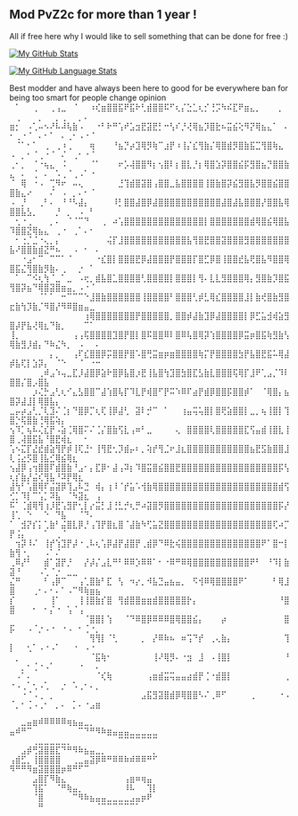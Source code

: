 ## Mod PvZ2c for more than 1 year !

All if free here why I would like to sell something that can be done for free :)

[![My GitHub Stats](https://github-readme-stats.vercel.app/api/?username=evilhack28&count_private=true&theme=tokyonight&showicons=true)]()

[![My GitHub Language Stats](https://github-readme-stats.vercel.app/api/top-langs/?username=evilhack28&langs_count=5&theme=tokyonight)]()




Best modder and have always been here to good for be everywhere ban for being too smart for people change opinion
⠀⠁⠀⠀⢀⠀⠀⢀⢠⣀⠀⠈⠀⠀⠰⢎⣶⣿⣿⣯⠟⣯⠗⢃⣾⣿⣿⠯⠋⢆⡌⣑⣁⢆⡊⢘⡩⠳⠮⣏⠟⣶⣄⡀⠀⠀⠀⡀⠀⠀⢀⠀⠀⠀⡀⠀⠀⡀⢀⠀⠀⡀⠄
⣶⡂⠀⠠⢁⠤⠢⠜⠧⠼⢧⣷⠠⠀⠀⠐⠃⠗⠛⢡⠞⣡⣲⣟⣽⣟⡃⠒⢣⠎⡘⢜⢿⣦⡹⣿⣗⠦⣭⣮⢕⠻⡝⢿⣦⣄⠁⠀⠄⠂⢀⠐⠈⠀⠄⠂⠁⠀⠄⢀⠂⠠⠐⠈
⠀⠈⠁⠂⠁⠀⢀⠀⢀⠰⢀⠀⠀⠀⢶⠀⠀⠀⠘⣦⡙⡴⣹⢿⡻⢷⠉⣰⡟⠰⢸⡌⣎⢻⣷⡌⢿⣿⣾⡻⣿⣷⣯⣉⢻⣿⢷⣄⠀⠠⠀⡀⠂⠈⢀⠐⠈⠀⠌⠀⢀⠂⠐⠈⠀
⢀⠂⡀⠀⠈⠐⢦⣄⠀⠨⠀⠀⠀⠀⠈⠁⠀⠀⠀⠖⡡⢼⣿⣿⠻⡆⢢⣿⠇⡆⣿⣇⡘⡆⢿⣿⣱⡽⣿⣿⣮⡯⣻⣿⣦⡙⣿⣿⣷⣄⠀⠄⠀⢈⠀⠄⠀⠡⢀⠈⢀⠠⠁⠐
⠈⠀⢿⠀⠐⠠⠀⢉⠻⠖⠀⠤⢄⠀⠀⠀⠀⠀⠀⣘⢹⣾⣿⣽⣿⢠⣿⣿⣀⣧⣿⣿⣿⣿⢸⣿⣷⣿⡽⣮⣻⣿⣧⡻⣿⣿⣮⣿⣿⣿⣷⣄⠔⠀⠀⠀⠌⠀⠠⠀⡀⠄⠂⠈
⠠⠀⡘⠀⠀⢀⠃⠄⠀⠘⠘⠣⣼⡄⠀⠀⠀⠀⠸⡃⣿⣿⣼⣿⡿⣼⣿⣿⣿⣿⣿⣿⣿⣿⣿⣿⣿⣼⣿⣼⣧⣿⣿⣿⡜⣿⣿⣧⢿⣿⣿⣧⣣⡀⠀⠀⠀⡘⠀⡀⠀⠠⠀⠃
⠀⢂⠐⢀⠀⠀⠀⡀⠄⠀⠈⠈⠉⠙⠀⠀⢀⠀⠴⢡⣿⣿⣿⣿⣿⣿⣿⣿⣿⣿⣿⣿⣿⣿⡇⣿⣿⣿⣿⣿⣿⣿⣾⢿⣿⣮⢿⣿⣧⠹⣿⣿⣝⢿⣦⣄⠀⢀⠐⠀⢀⠁⠄⠂
⠀⠂⢐⡈⣈⠐⢄⡀⡄⠀⠀⠀⠀⠀⠀⠀⠀⢬⡏⣸⣿⣿⣿⣿⣿⣿⣿⣿⣿⣿⣿⣧⢻⣿⣟⣿⣿⣽⣿⣿⣿⣻⣿⣿⣿⣿⣿⣿⣿⣧⠜⣿⣿⣷⣾⣝⠛⠦⠀⠀⠠⠀⠂⠀⠄
⠀⠀⠐⣠⠂⠉⠀⠉⠉⠁⠈⠀⠀⠀⠀⠐⣎⣿⡇⣿⣿⣿⣟⡿⣼⣿⣿⣿⡟⣿⣿⣿⡏⣿⣋⡿⣿⢸⣿⣿⣞⣧⢟⣿⣧⠻⣿⣿⢿⣿⣯⣌⢻⣿⣷⡻⣷⠄⢀⠀⠀⡐⠀⠁
⠀⠁⠀⠉⠪⢆⢳⠈⣀⠁⣀⠀⠠⢖⡀⣾⣧⣿⣁⣿⣿⣿⣿⢃⣿⣿⣿⣿⡇⣿⣿⣿⡇⢻⠄⣇⣇⣻⣿⣿⣿⢿⡄⣻⣿⣷⡹⣿⣯⢻⣿⡽⣦⠙⢿⣿⣽⣿⣶⣤⡀⠠⠐⠈
⠀⠀⠀⠀⠀⠈⠁⠁⠀⠒⠉⠉⠉⠑⣸⣿⣷⣿⣿⣿⣿⣿⣿⢸⣿⣿⣿⣿⠃⣿⣿⣿⢃⡾⣃⢿⣎⣿⣿⣿⣿⣸⡇⣷⢞⣿⣷⣻⣿⣖⣷⢳⡹⣷⡈⠻⣿⡜⠻⠿⣿⣶⣤⣀
⠀⠀⠀⠀⠀⠀⠀⠀⠀⠀⠀⠀⠀⢰⢿⣿⣿⣿⣿⣿⣿⣿⡟⣿⣿⣿⣿⣿⡀⣿⣿⡾⣼⣷⣹⡿⣼⣿⣿⣿⣿⡇⡿⣋⣥⣺⢾⣵⣻⣿⡼⡟⣧⢜⢿⣆⠙⣷⡀⠀⠀⠀⠉⠁
⢸⡀⠀⠀⠀⠀⠀⠀⠀⠀⠀⢠⢠⢯⣿⣿⣿⣿⣹⣿⡟⣿⡇⣿⠯⣿⣿⠿⠇⣿⠿⢧⣿⢿⡽⢱⣿⣿⣿⣿⡿⣭⡶⣿⣯⢷⣻⣷⢣⢿⣷⣻⡸⣾⡄⠙⠷⣌⠳⡀⠀⠠⠀⠀⠄
⠀⠀⠀⠀⠀⠀⠀⡄⡀⠀⠀⢠⠏⣎⣿⣿⡿⡭⣿⣿⡟⣿⠡⣿⢛⣭⣶⡶⣶⣿⣿⣿⣿⢷⡍⡟⣿⣿⣿⣿⣳⡟⣧⣿⣟⣯⠥⢿⣼⡾⣧⢏⡇⣱⡽⡄⠀⠈⠑⠀⠀⠈⠀⠐⠒
⠀⠀⠀⠀⠀⢀⠾⣠⠱⢤⣀⣏⡸⣼⣿⡿⣵⠗⣿⡿⣧⣿⡰⣟⢸⣧⣿⢳⣹⣿⣳⣿⣏⣣⣷⣇⣿⣿⣿⢯⢿⡏⣸⠟⢁⣠⡈⠹⠇⣿⣿⡌⣿⡠⣿⣧
⠀⠀⠀⠀⡰⢌⡓⣠⢃⢆⠊⣄⣣⣿⣿⠉⣼⢱⣿⢧⡏⠹⣇⡟⢾⣿⠋⡟⠭⠱⠿⠏⣴⡟⣾⡿⣿⣿⡯⣿⣿⡾⠁⠀⠈⢿⣿⡄⣦⣿⡽⣼⣸⡇⢿⣿⣧⡄
⣀⡤⡴⣠⢃⡈⢇⣹⠌⢈⡆⠙⣿⡿⡉⢆⢏⢸⡿⣼⢃⠀⣽⠇⡚⠉⠀⠁⠀⠀⢰⣤⢭⢥⣿⡇⣿⢟⣵⣿⣿⡇⣀⡀⢦⢸⣿⡇⢹⣿⡑⢯⣿⣷⢘⢿⣯⢵⡄
⢢⠹⡁⢦⠧⢌⣎⡟⠠⣵⢈⢿⣿⠍⠌⢈⡌⣿⣷⢫⣇⢠⠶⠃⣀⠀⠀⠀⠀⢄⠀⣿⣿⣿⣿⢇⣿⣿⣿⣿⣿⣏⢫⣤⣾⢸⣿⣇⢸⣿⢀⢼⣿⣯⣧⠘⣿⣟⢾⣆⠀⠀⠂
⢡⠢⣍⡏⣜⣞⣾⣵⢻⡟⡾⢸⢏⣘⠂⢸⢻⣟⢂⡹⣾⡤⠆⡀⢵⡞⢻⣈⠖⣸⣆⣿⣿⣿⣿⣿⣿⣿⣿⣿⣿⣿⣦⣟⣫⣷⣿⣿⣸⢇⢨⣔⡫⣿⢸⣧⣊⢿⣮⢿⣆
⢢⣼⡿⢠⢲⣿⣿⠏⣾⣿⣷⠘⣠⠂⡄⣏⡿⠂⣼⢠⠽⡆⠹⣿⣭⣿⣮⣿⣿⣟⣿⣿⣿⣿⣿⣿⣿⣿⣿⣿⣿⣿⣿⣿⣿⣿⣿⡯⢣⢆⡎⣷⡜⣬⢎⢻⣧⠘⠽⡟⢿⣆
⣼⢳⠃⢡⣿⢿⠏⣬⣽⡿⢹⣠⠧⣙⠀⢾⡄⢰⠸⠈⡞⣥⠡⢺⣷⢿⣿⣿⣿⣿⣿⣿⣿⣿⣿⣿⣿⣿⣿⣿⣿⣿⣿⣿⣿⣿⣿⣾⢫⢊⡁⠹⡇⠉⢡⡁⠽⣧⠀⠈⠳⣽⣆⠀⢠
⠯⠁⢈⣾⢿⢻⢰⡸⣟⢡⣻⡟⢂⡇⡔⣭⡃⣸⢘⣃⡚⢆⡛⠴⣽⣿⡻⣿⣿⣿⣿⣿⣿⣿⣿⣿⣿⣿⣿⣿⣿⣿⣿⣿⣿⣿⣿⡯⡜⢸⢁⠀⠑⠀⠀⠑⠀⠙⣧⠀⠀⠈⠙⠄
⠁⠀⣺⡝⡎⡅⢁⣷⠃⣬⣿⣇⡿⡘⢠⢹⡟⣿⣆⣿⠈⣼⣷⠳⢋⣥⣝⣿⣿⣿⣿⣿⣿⣿⣿⣿⣿⣿⣿⣿⣿⣿⣿⣿⣿⣿⢏⠴⡉⡟⢨⡄⠀⠀⠀⠁⠀⢀⠈
⠀⢲⡽⠸⠌⠀⢸⡞⢱⣹⡟⡼⠐⢀⠧⢆⢡⡿⣼⡟⣼⣿⡟⢀⣾⡿⠙⠿⣗⢮⣿⣿⣿⣿⣿⣿⣿⣿⣿⣿⣿⣿⣿⣿⠟⠁⣿⠒⡇⣷⢻⠐⡀⠀⠀⠠⠁⠌
⢀⠿⡜⠃⠀⠀⣾⠁⣽⡟⡘⠀⠀⡜⡼⡌⣠⣇⠛⠃⠿⠿⡱⠿⠿⠁⠂⠐⠿⠛⠿⢿⣿⣿⣿⣿⣿⣿⣿⣿⣿⣿⠟⠃⠀⠘⠹⡇⣷⣽⠘⠀⠀⠀⠠⢁⠈⡐⠀⣀⣀
⣌⠛⠀⠀⠀⠀⠃⢠⡿⠉⠀⠀⢠⢁⣿⣷⠃⣏⠀⢣⠀⠲⡔⡀⠺⣧⣙⣤⣦⣤⡀⠀⠫⢺⠿⢿⣿⣿⣿⣿⠟⠁⠀⠀⠀⠀⠃⢿⣸⣿⠀⠀⠀⢀⠂⠄⠂⠄⠁⠠⠉⠻⢷⣶⣦
⡎⠀⠀⠀⠀⠀⠀⢸⠁⠀⠀⠀⢸⢸⣿⣷⡎⣿⠀⢻⣾⣿⣿⣶⣶⣾⣿⣿⣿⣿⣿⡗⡄⠀⠀⠀⠀⠀⠀⠀⠀⠀⠀⠀⠀⠀⠀⠘⣿⣿⠀⠀⠀⠂⠀⠂⡌⠐⠀⢡⠈⢠
⠀⠀⠀⠀⠀⠀⠀⠀⠀⠀⠀⠀⠀⠈⣿⣿⡇⢱⠀⠀⠈⠙⠿⣿⡿⠿⠿⠿⣿⢿⣿⣿⣮⡄⠀⠀⠀⡴⠀⠀⠀⠀⠀⠀⠀⠀⠀⠀⣿⡯⠀⠀⠠⠈⡐⠠⠐⠀⠐⠠⠀⠂⢈⠐⡀
⠀⠀⠀⠀⠀⠀⠀⠀⠀⠀⠀⠀⠀⠀⢻⢻⡇⠈⢃⠀⠀⠀⠀⡀⠀⡜⠿⠷⠦⠀⠶⢩⠙⡞⠀⢀⢄⣷⡄⠀⠀⠀⠀⠀⠀⠀⠀⠀⢹⡇⠀⠀⢂⠁⠠⠐⠠⠁⠀⠀⠐⠀⠠⠐⠀
⠀⡀⠀⠀⠀⠀⠀⠀⠀⠀⠀⠀⠀⠀⠈⣯⢷⠂⠀⠀⠀⠀⠀⠀⠀⢸⠜⢿⡻⠄⠐⣲⠀⣸⠀⠠⢸⣿⡇⠀⠀⠀⠀⠀⠀⠀⠀⠀⠘⠀⠀⡀⠂⢈⠐⠠⠁⠀⠀⠀⠀⠐⠀⠀⠄
⠀⠠⠁⠄⠀⠀⠀⠀⠀⠀⠀⠀⠀⠀⠀⠈⢎⢷⠀⠀⠀⠀⠀⠀⢠⣶⣾⣭⢭⣤⣤⣴⣾⡟⢈⠐⣾⣿⡇⠀⠀⠀⠀⠀⠀⠀⠀⠀⢀⠐⠠⢀⠁⢂⠠⢁⠀⠀⡐⠀⠡⢀⠂⠄⡀
⠀⠀⠐⠈⠠⢀⠀⡀⠀⠀⠀⠀⠀⠀⠀⠀⠀⠀⠀⠀⠀⠀⠀⣠⣯⣻⣽⣿⣾⡿⢿⣿⣿⠣⠌⢀⠿⠋⠀⠀⠀⠀⢀⠀⠀⠀⠀⠐⠠⠈⡀⠂⢈⠠⢀⠂⠀⡀⠄⠀⡁⠄⠐⣠⣶



⠀⠀⣀⣤⣶⠾⠿⠿⠿⠿⢶⣦⣤⣀⡀⠀⠀⠀⠀⠀⠀⠀⠀⠀⠀⠀
⣤⠾⠛⠉⠀⠀⠀⠀⠀⠀⠀⠀⠉⠙⠛⠻⠷⣶⣤⣤⣤⣀⣀⣀⣀⣀
⠀⠀⠀⠀⢀⣀⣀⣀⣀⣀⡀⠀⠀⠀⠀⠀⠀⠀⠀⠉⠉⠉⠉⠉⠉⠉
⠀⠀⣠⡾⢛⣽⣿⣿⣏⠙⠛⠻⠷⣦⣤⣀⡀⠀⠀⠀⠀⠀⠀⠀⠀⡀
⢠⣾⣋⡀⢸⣿⣿⣿⣿⠀⠀⢀⣀⣤⣽⡿⠿⠛⠿⠿⠷⠾⠿⠿⠛⠋
⠻⠛⠛⠻⣶⣽⣿⣿⣿⡶⠿⠛⠋⠉⠀⠀⠀⠀⠀⠀⠀⠀⠀⠀⠀⠀
⠀⠀⠀⠀⣠⣿⡏⠻⣷⣄⠀⠀⠀⠀⠀⠀⠀⠀⠀⠀⢠⣶⠶⢶⣤⠀
⠀⠀⠀⠀⢹⣯⠁⠀⠈⠛⢷⣤⡀⠀⠀⠀⠀⠀⠀⠀⠸⠧⠀⠀⢹⡇
⠀⠀⠀⠀⠈⣿⠀⠀⠀⠀⠀⠉⠻⠷⣦⣤⣤⣀⣀⣀⣀⣠⣤⡶⠟⠀
⠀⠀⠀⠀⠀⠛⠀⠀⠀⠀⠀⠀⠀⠀⠀⠈⠉⠉⠉⠉⠉⠉⠁⠀⠀⠀





